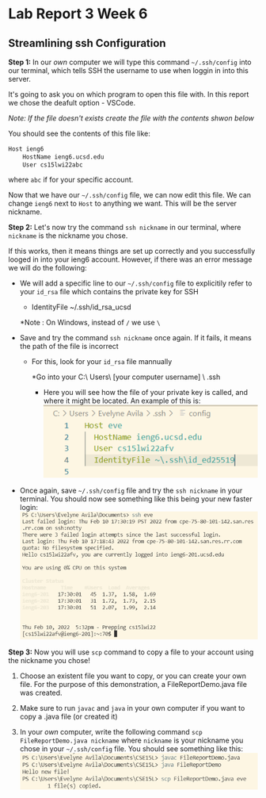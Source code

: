 # Lab Report 3 Week 6

## Streamlining ssh Configuration

**Step 1:** In our *own* computer we will type this command `~/.ssh/config` into our terminal, which tells SSH the username to use when loggin in into this server.

It's going to ask you on which program to open this file with. In this report we chose the deafult option - VSCode.

*Note: If the file doesn't exists create the file with the contents shwon below* 

You should see the contents of this file like:

```
Host ieng6
    HostName ieng6.ucsd.edu
    User cs15lwi22abc
```

where `abc` if for your specific account.

Now that we have our `~/.ssh/config` file, we can now edit this file. We can change `ieng6` next to `Host` to anything we want. This will be the server nickname. 

**Step 2:** Let's now try the command `ssh nickname` in our terminal, where `nickname` is the nickname you chose.

If this works, then it means things are set up correctly and you successfully looged in into your ieng6 account. 
However, if there was an error message we will do the following: 
* We will add a specific line to our `~/.ssh/config` file to explicitily refer to your `id_rsa` file which contains the private key for SSH
    * IdentityFile ~/.ssh/id_rsa_ucsd

    *Note : On Windows, instead of `/` we use `\`
* Save and try the command `ssh nickname` once again. If it fails, it means the path of the file is incorrect
    * For this, look for your `id_rsa` file mannually

        *Go into your C:\ Users\ [your computer username] \ .ssh

        * Here you will see how the file of your private key is called, and where it might be located. An example of this is:
        ![Image](idPic.PNG)
* Once again, save `~/.ssh/config` file and try the `ssh nickname` in your terminal. You should now see something like this being your new faster login:
![Image](sshNickname.PNG)


**Step 3:** Now you will use `scp` command to copy a file to your account using the nickname you chose!

1. Choose an existent file you want to copy, or you can create your own file. For the purpose of this demonstration, a FileReportDemo.java file was created.

2. Make sure to run `javac` and `java` in your own computer if you want to copy a .java file (or created it)

3. In your *own* computer, write the following command `scp FileReportDemo.java nickname` where `nickname` is your nickname you chose in your `~/.ssh/config` file. You should see something like this:
![Image](copied-file.PNG)